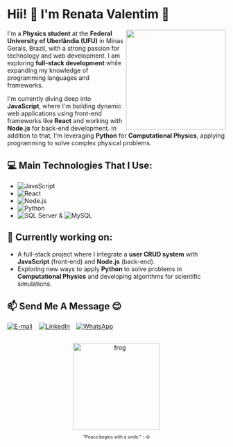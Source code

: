 # Hii! 👋 I'm Renata Valentim 🌻
 <img align="right" src="https://github.com/user-attachments/assets/ef107481-7368-4378-8f0f-e854f0fd60a7" height="230"> 

I'm a **Physics student** at the **Federal University of Uberlândia (UFU)** in Minas Gerais, Brazil, with a strong passion for technology and web development. I am exploring **full-stack development** while expanding my knowledge of programming languages and frameworks.

I'm currently diving deep into **JavaScript**, where I'm building dynamic web applications using front-end frameworks like **React** and working with **Node.js** for back-end development. In addition to that, I'm leveraging **Python** for **Computational Physics**, applying programming to solve complex physical problems.


## 💻 Main Technologies That I Use:
- ![JavaScript](https://img.shields.io/badge/JavaScript-ES6-yellow)
- ![React](https://img.shields.io/badge/React-61DAFB?logo=react&logoColor=black) 
- ![Node.js](https://img.shields.io/badge/Node.js-339933?logo=node.js&logoColor=white)
- ![Python](https://img.shields.io/badge/Python-3776AB?logo=python&logoColor=white) 
- ![SQL Server](https://img.shields.io/badge/SQL_Server-CC2927?logo=microsoftsqlserver&logoColor=white) & ![MySQL](https://img.shields.io/badge/MySQL-4479A1?logo=mysql&logoColor=white) 

## 🔭 Currently working on:
- A full-stack project where I integrate a **user CRUD system** with **JavaScript** (front-end) and **Node.js** (back-end).
- Exploring new ways to apply **Python** to solve problems in **Computational Physics** and developing algorithms for scientific simulations.

## 📫 Send Me A Message 😊
<div style="display: flex; gap: 15px;">
  <a href="mailto:renatavalentim@gmail.com" target="_blank" ref="emailLink">
    <img src="https://img.shields.io/badge/-E--mail-%23D14836?logo=gmail&logoColor=white" alt="E-mail" />
  </a>
  
  <a href="www.linkedin.com/in/renata-valentim-38b0a7236" target="_blank" ref="linkedinLink">
    <img src="https://img.shields.io/badge/LinkedIn-%230077B5?logo=linkedin&logoColor=white" alt="LinkedIn" />
  </a>
  
  <a href="https://wa.me/5534998772103" target="_blank" ref="whatsappLink">
    <img src="https://img.shields.io/badge/WhatsApp-%2381C784?logo=whatsapp&logoColor=white" alt="WhatsApp" />
  </a>
</div>

##

<div align="center">
  <img src="https://github.com/user-attachments/assets/bcb6fcf1-a781-4aaf-ba33-84c761a7d762" alt="frog" width="200">
  <p style="font-size: 10px;">"Peace begins with a smile." ✨☮️</p>
</div>





